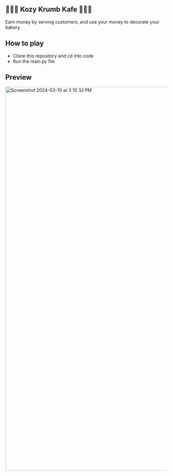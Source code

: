 ## 🍩🍰🥐 Kozy Krumb Kafe 🍩🍰🥐
Earn money by serving customers, and use your money to decorate your bakery

## How to play
- Clone this repository and cd into code
- Run the main.py file

## Preview
<img width="1198" alt="Screenshot 2024-03-10 at 3 10 32 PM" src="https://github.com/winslowchurch/KozyKrumbKafe/assets/96850547/85512b80-ab5e-46b2-9d37-ffcc22e30270">

